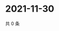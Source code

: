 # 2021-11-30

共 0 条

<!-- BEGIN WEIBO -->
<!-- 最后更新时间 Tue Nov 30 2021 12:00:52 GMT+0800 (China Standard Time) -->

<!-- END WEIBO -->
